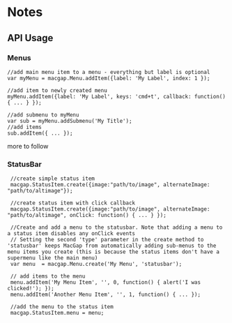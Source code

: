 

# Notes



## API Usage


### Menus
	//add main menu item to a menu - everything but label is optional
	var myMenu = macgap.Menu.addItem({label: 'My Label', index: 1 });

	//add item to newly created menu
	myMenu.addItem({label: 'My Label', keys: 'cmd+t', callback: function() { ... } });

	//add submenu to myMenu
	var sub = myMenu.addSubmenu('My Title');
    //add items
    sub.addItem({ ... });

    
more to follow
	

### StatusBar

	 //create simple status item
     macgap.StatusItem.create({image:"path/to/image", alternateImage: "path/to/altimage"});
     
     //create status item with click callback
     macgap.StatusItem.create({image:"path/to/image", alternateImage: "path/to/altimage", onClick: function() { ... } });

	 //Create and add a menu to the statusbar. Note that adding a menu to a status item disables any onClick events
	 // Setting the second 'type' parameter in the create method to 'statusbar' keeps MacGap from automatically adding sub-menus to the menu items you create (this is because the status items don't have a supermenu like the main menu)
	 var menu  = macgap.Menu.create('My Menu', 'statusbar'); 

	 // add items to the menu
	 menu.addItem('My Menu Item', '', 0, function() { alert('I was clicked!'); });
	 menu.addItem('Another Menu Item', '', 1, function() { ... });

	 //add the menu to the status item
	 macgap.StatusItem.menu = menu;



